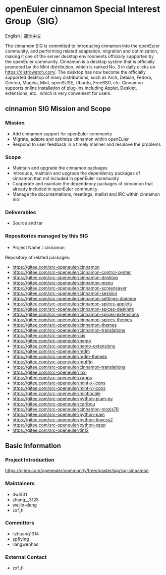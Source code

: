 
# openEuler cinnamon Special Interest Group（SIG）
English | [简体中文](./sig-cinnamon_cn.md)

  The cinnamon SIG is committed to introducing cinnamon into the openEuler community, and performing related adaptation, migration and optimization, making it one of the server desktop environments officially supported by the openEuler community.
  Cinnamon is a desktop system that is officially promoted by the Mint distribution, which is ranked No. 3 in daily clicks on https://distrowatch.com/. The desktop has now become the officially supported desktop of many distributions, such as Arch, Debian, Fedora, Gentoo, Mageia, Mint, openSUSE, Ubuntu, FreeBSD, etc.
  Cinnamon supports online installation of plug-ins including Applet, Desklet, extensions, etc., which is very convenient for users.


## cinnamon SIG Mission and Scope

### Mission

- Add cinnamon support for openEuler community
- Migrate, adapte and optimize cinnamon within openEuler
- Respond to user feedback in a timely manner and resolove the problems


### Scope

- Maintain and upgrade the cinnamon packages
- Introduce, maintain and upgrade the dependency packages of cinnamon that not included in openEuler community
- Cooperate and maintain the dependency packages of cinnamon that already included in openEuler community
- Manage the documentations, meetings, mailist and IRC within cinnamon SIG


###  Deliverables

- Source and tar


### Repositories managed by this SIG

- Project Name：cinnamon

 Repository of related packages:

- https://gitee.com/src-openeuler/cinnamon
- https://gitee.com/src-openeuler/cinnamon-control-center
- https://gitee.com/src-openeuler/cinnamon-desktop
- https://gitee.com/src-openeuler/cinnamon-menu
- https://gitee.com/src-openeuler/cinnamon-screensaver
- https://gitee.com/src-openeuler/cinnamon-session
- https://gitee.com/src-openeuler/cinnamon-settings-daemon
- https://gitee.com/src-openeuler/cinnamon-spices-applets
- https://gitee.com/src-openeuler/cinnamon-spices-desklets
- https://gitee.com/src-openeuler/cinnamon-spices-extensions
- https://gitee.com/src-openeuler/cinnamon-spices-themes
- https://gitee.com/src-openeuler/cinnamon-themes
- https://gitee.com/src-openeuler/cinnamon-translations
- https://gitee.com/src-openeuler/cjs
- https://gitee.com/src-openeuler/nemo
- https://gitee.com/src-openeuler/nemo-extensions
- https://gitee.com/src-openeuler/mdm
- https://gitee.com/src-openeuler/mdm-themes
- https://gitee.com/src-openeuler/muffin
- https://gitee.com/src-openeuler/cinnamon-translations
- https://gitee.com/src-openeuler/inxi
- https://gitee.com/src-openeuler/xapps
- https://gitee.com/src-openeuler/mint-x-icons
- https://gitee.com/src-openeuler/mint-y-icons
- https://gitee.com/src-openeuler/mintlocale
- https://gitee.com/src-openeuler/python-plum-py
- https://gitee.com/src-openeuler/caribou
- https://gitee.com/src-openeuler/cinnamon-mozjs78
- https://gitee.com/src-openeuler/python-pam
- https://gitee.com/src-openeuler/python-tinycss2
- https://gitee.com/src-openeuler/python-xapp
- https://gitee.com/src-openeuler/tint2

## Basic Information

###  Project Introduction

 https://gitee.com/openeuler/community/tree/master/sig/sig-cinnamon

### Maintainers
- dwl301
- zhang__3125
- weijin-deng
- zxf_tl

### Committers
- lizhuang1314
- zpflying
- liangwenhao

### External Contact
- zxf_tl
